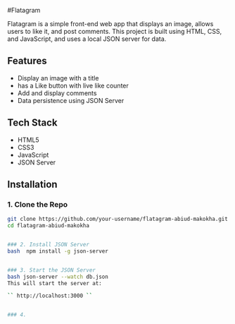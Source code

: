 #Flatagram

Flatagram is a simple front-end web app that displays an image, allows users to like it, and post comments.
This project is built using HTML, CSS, and JavaScript, and uses a local JSON server for data.


## Features

- Display an image with a title
- has a Like button with live like counter
- Add and display comments
- Data persistence using JSON Server


## Tech Stack

- HTML5
- CSS3
- JavaScript 
- JSON Server

##  Installation

### 1. Clone the Repo
```bash
git clone https://github.com/your-username/flatagram-abiud-makokha.git
cd flatagram-abiud-makokha


### 2. Install JSON Server
bash  npm install -g json-server


### 3. Start the JSON Server
bash json-server --watch db.json
This will start the server at:

`` http://localhost:3000 ``


### 4. 